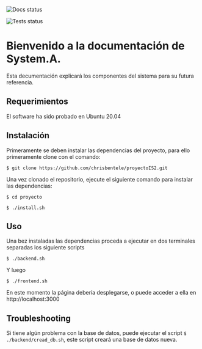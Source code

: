 ![Docs status](https://github.com/grupoCannonIS2/proyectoIS2/actions/workflows/main-docs.yml/badge.svg)

![Tests status](https://github.com/grupoCannonIS2/proyectoIS2/actions/workflows/main.yml/badge.svg)

# Bienvenido a la documentación de System.A.

Esta decumentación explicará los componentes del sistema para su futura referencia.

## Requerimientos
El software ha sido probado en Ubuntu 20.04
## Instalación
Primeramente se deben instalar las dependencias del proyecto, para ello primeramente clone con el comando:

`$ git clone https://github.com/chrisbentele/proyectoIS2.git`

Una vez clonado el repositorio, ejecute el siguiente comando para instalar las dependencias:

`$ cd proyecto`

`$ ./install.sh`

## Uso
Una bez instaladas las dependencias proceda a ejecutar en dos terminales separadas los siguiente scripts

`$ ./backend.sh`

Y luego

`$ ./frontend.sh`

En este momento la página debería desplegarse, o puede acceder a ella en http://localhost:3000

## Troubleshooting

Si tiene algún problema con la base de datos, puede ejecutar el script `$ ./backend/cread_db.sh`, este script creará una base de datos nueva.
